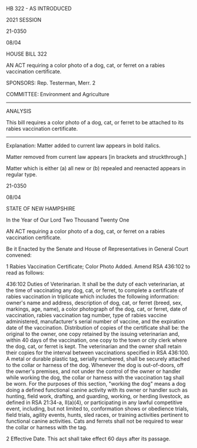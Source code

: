  HB 322 - AS INTRODUCED

 

 

2021 SESSION

 21-0350

 08/04

 

HOUSE BILL 322

 

AN ACT requiring a color photo of a dog, cat, or ferret on a rabies vaccination certificate.

 

SPONSORS: Rep. Testerman, Merr. 2

 

COMMITTEE: Environment and Agriculture

 

-----------------------------------------------------------------

 

ANALYSIS

 

 This bill requires a color photo of a dog, cat, or ferret to be attached to its rabies vaccination certificate.

 

- - - - - - - - - - - - - - - - - - - - - - - - - - - - - - - - - - - - - - - - - - - - - - - - - - - - - - - - - - - - - - - - - - - - - - - - - - - 

 

Explanation: Matter added to current law appears in bold italics.

 Matter removed from current law appears [in brackets and struckthrough.]

 Matter which is either (a) all new or (b) repealed and reenacted appears in regular type.

 21-0350

 08/04

 

STATE OF NEW HAMPSHIRE

 

In the Year of Our Lord Two Thousand Twenty One

 

AN ACT requiring a color photo of a dog, cat, or ferret on a rabies vaccination certificate.

 

Be it Enacted by the Senate and House of Representatives in General Court convened:

 

 1 Rabies Vaccination Certificate; Color Photo Added. Amend RSA 436:102 to read as follows:

 436:102 Duties of Veterinarian. It shall be the duty of each veterinarian, at the time of vaccinating any dog, cat, or ferret, to complete a certificate of rabies vaccination in triplicate which includes the following information: owner's name and address, description of dog, cat, or ferret (breed, sex, markings, age, name), a color photograph of the dog, cat, or ferret, date of vaccination, rabies vaccination tag number, type of rabies vaccine administered, manufacturer's serial number of vaccine, and the expiration date of the vaccination. Distribution of copies of the certificate shall be: the original to the owner, one copy retained by the issuing veterinarian and, within 40 days of the vaccination, one copy to the town or city clerk where the dog, cat, or ferret is kept. The veterinarian and the owner shall retain their copies for the interval between vaccinations specified in RSA 436:100. A metal or durable plastic tag, serially numbered, shall be securely attached to the collar or harness of the dog. Whenever the dog is out-of-doors, off the owner's premises, and not under the control of the owner or handler while working the dog, the collar or harness with the vaccination tag shall be worn. For the purposes of this section, "working the dog" means a dog doing a defined functional canine activity with its owner or handler such as hunting, field work, drafting, and guarding, working, or herding livestock, as defined in RSA 21:34-a, II(a)(4), or participating in any lawful competitive event, including, but not limited to, conformation shows or obedience trials, field trials, agility events, hunts, sled races, or training activities pertinent to functional canine activities. Cats and ferrets shall not be required to wear the collar or harness with the tag. 

 2 Effective Date. This act shall take effect 60 days after its passage.

